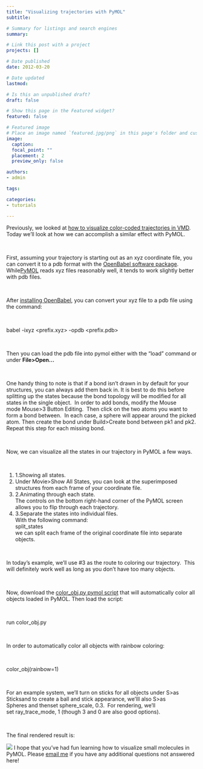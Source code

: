 ```yaml
---
title: "Visualizing trajectories with PyMOL"
subtitle: 

# Summary for listings and search engines
summary: 

# Link this post with a project
projects: []

# Date published
date: 2012-03-20

# Date updated
lastmod: 

# Is this an unpublished draft?
draft: false

# Show this page in the Featured widget?
featured: false

# Featured image
# Place an image named `featured.jpg/png` in this page's folder and customize its options here.
image:
  caption: 
  focal_point: ""
  placement: 2
  preview_only: false

authors:
- admin

tags:

categories:
- tutorials

---
```

Previously, we looked at [how to visualize color-coded trajectories in VMD](more-visualization-vmd-pymol "More visualization with VMD and PyMOL"). Today we’ll look at how we can accomplish a similar effect with PyMOL.


 


First, assuming your trajectory is starting out as an xyz coordinate file, you can convert it to a pdb format with the [OpenBabel software package](http://openbabel.org/ "http://openbabel.org").  While[PyMOL](http://www.pymol.org/ "http://www.pymol.org") reads xyz files reasonably well, it tends to work slightly better with pdb files.


 


After [installing OpenBabel](http://openbabel.org/wiki/Get_Open_Babel "http://openbabel.org/wiki/Get_Open_Babel"), you can convert your xyz file to a pdb file using the command:


 


babel -ixyz <prefix.xyz> -opdb <prefix.pdb>


 


Then you can load the pdb file into pymol either with the “load” command or under **File>Open...**


 


One handy thing to note is that if a bond isn’t drawn in by default for your structures, you can always add them back in. It is best to do this before splitting up the states because the bond topology will be modified for all states in the single object.  In order to add bonds, modify the Mouse mode Mouse>3 Button Editing.  Then click on the two atoms you want to form a bond between.  In each case, a sphere will appear around the picked atom. Then create the bond under Build>Create bond between pk1 and pk2. Repeat this step for each missing bond. 


 


Now, we can visualize all the states in our trajectory in PyMOL a few ways.


 


1. 1.Showing all states.
2. Under Movie>Show All States, you can look at the superimposed structures from each frame of your coordinate file.
3. 2.Animating through each state.  
The controls on the bottom right-hand corner of the PyMOL screen allows you to flip through each trajectory.
4. 3.Separate the states into individual files.  
With the following command:  
split\_states <prefix>  
we can split each frame of the original coordinate file into separate objects.

 


In today’s example, we’ll use #3 as the route to coloring our trajectory.  This will definitely work well as long as you don’t have too many objects.  


 


Now, download the [color\_obj.py pymol script](http://www.pymolwiki.org/index.php/Color_Objects "http://www.pymolwiki.org/index.php/Color_Objects") that will automatically color all objects loaded in PyMOL. Then load the script:


 


run color\_obj.py


 


In order to automatically color all objects with rainbow coloring:


 


color\_obj(rainbow=1)


 


For an example system, we’ll turn on sticks for all objects under S>as Sticksand to create a ball and stick appearance, we’lll also S>as Spheres and thenset sphere\_scale, 0.3.  For rendering, we’ll set ray\_trace\_mode, 1 (though 3 and 0 are also good options).


 


The final rendered result is:


![](/sites/default/files/pymol-rendo.png)
I hope that you’ve had fun learning how to visualize small molecules in PyMOL. Please [email me](mailto:hjkulik@mit.edu?subject=Questions%20about%20Trajectories%20in%20PyMOL%20tutorial "mailto:hjkulik@mit.edu?subject=Questions about Trajectories in PyMOL tutorial") if you have any additional questions not answered here!
